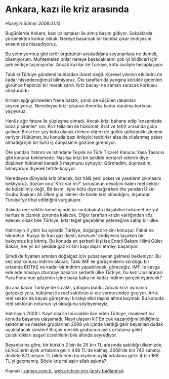 # Ankara, kazı ile kriz arasında

*Hüseyin Sümer 2009.01.13*

<td class="columnist-detail">
<p>Bugünlerde Ankara, kazı çalışmaları ile almış başını gidiyor. Sokaklarda yürümekten korkar olduk. Nereye basarsak bir bomba çıkar endişesini ensemizde hissediyoruz.</p>
<p>
<div id="haberMetinDiv">
<p>Bu yetmiyormuş gibi terör örgütünün avukatlığına soyunanlara ne demeli, bilemiyorum. Muhtemelen onlar nereye basacaklarını çok iyi bildikleri için pek endişe taşımıyorlar. Ancak kazılar ile Türkiye, kötü siciliyle hesaplaşıyor.
<p> Tabii ki Türkiye gündemi bunlardan ibaret değil. Küresel yıkımın etkilerini ne kadar hissedeceğimizi bilmiyoruz. Öte taraftan da yangına körükle gidenleri görünce hepimizi bir merak sardı. Kriz bacayı ne zaman saracak korkusu oluşturuldu.
<p> Kırmızı ışığı görmeden frene bastık, şimdi de küçülen rakamları seyrediyoruz. Neredeyse krizi çıkaran Amerika kadar daralma korkusu yaşıyoruz. 
<p> Henüz ağır fatura ile yüzleşme olmadı. Ancak krizi bahane edip 'ensemizde boza pişirenler' var. Kriz tellalları ile hükümet, ifrat ve tefrit arasında gidip geliyor. Birisi her şey kötü olacak derken diğeri de güllük gülistanlık izlenimi veriyor. Hükümet, bu konuda bazı önleyici tedbirler alsa da cilalanmış paket olmadığı için bir türlü iş dünyasının gözüne giremiyor.
<p> Öte yandan Yatırım ve İstihdamı Teşvik ile Türk Ticaret Kanunu Yasa Tasarısı gibi konular beklemede. Nasılsa krizi bir şekilde bertaraf ederim diye düşünen hükümet kanadı 3 maymunu oynuyor. Görmedim, duymadım, bilmiyorum diyerek tefrite kaçıyor.
<p> Neredeyse dünyada kriz bitecek, biz hâlâ yeni paket ve yasaların çıkmasını bekliyoruz. Sözüm ona 'Kriz var mı?' sorusunun cevabını halen reel sektör de bulabilmiş değil. Bir kısmı, işler kötü diye bağırırken öte yandan Ülker Grubu Başkanı Ali Ülker gibi isimler de bizde kriz olmadığını, dışarıdan Türkiye'ye ithal edildiğini vurguluyor.
<p> Aslında reel sektör kendi içinde bir mutabakata ulaşabilse hükümet de yol haritasını çizmek zorunda kalacak. Diğer taraftan krizin varlığından söz edecek olsak bile Türkiye, krizi teğet geçebilme yeteneğine sahip bir ülke. 
<p> Hatırlayın 4 yıldır bu aylarda Türkiye, doğalgaz krizini konuşur. Fakat ne hikmetse 'Rusya ile İran gazı kesti, kesecek' endişesini taşırken bir bakıyoruz kış bitmiş. Bu konuda en şerbetli kişi ise Enerji Bakanı Hilmi Güler. Bakan, her yıl bir şekilde gaz krizini kapı dışarı etmeyi başarıyor. 
<p> Şimdi de fiyatları artırılan doğalgaz için şubat ayının gelmesi bekleniyor. Bu kez söz konusu indirim olacak. Tabii IMF ile görüşmelerin sürdüğü bir ortamda BOTAŞ ne kadar bir indirim yapabilecek, göreceğiz. IMF ile kavga ede ede masaya oturmayı başaran şerbetli ülke Türkiye, bu kez Uluslararası Para Fonu'nun gözünün içine baka baka ne kadar indirim gerçekleştirecek?
<p> Şu ana kadar Türkiye'de su aktı, yatağını buldu. Ancak krizi aşmanın gerçekçi yolu, hükümet ile reel sektörün el ele vermesinden geçiyor. Artık reel sektör de kaçak güreşmeyi bırakıp elini taşına altına koymalı. Bu konuda reel sektörün notunun iyi olduğunu söyleyemeyiz. 
<p> Hatırlayın 2008'i. Kayıt dışı ile mücadele ilan eden Türkiye, maalesef bu konuda başarıya ulaşamadı. Nasıl ulaşsın ki? En çok kazandığını bildiğimiz sektörler ve meslek gruplarının 2008 yılı içinde verdiği gelir beyanları dudak uçuklatacak cinsten! Birçok meslek grubunun aylık ortalama geliri çalıştırdıkları asgari ücretlilerin bile altında seyrediyor.
<p> Beyanlarına göre, bir kürkün 2 bin ile 25 bin TL arasında satıldığı ülkemizde, kürkçülerin aylık ortalama geliri 448 TL'de kalmış. 2008'de bin 742 sanatçı devlete 87,1 milyon TL bildirirken bu kişilerin aylık ortalama geliri 4 bin 168 TL'yi geçmemiş. Böyle kriz mi aşılır allah aşkına?</p></p></p></p></p></p></p></p></p></p></p></p></div>
</p>
<a href="http://web.archive.org/web/20110127193233/mailto:h.sumer@zaman.com.tr">
</a></td>

Kaynak: [zaman.com.tr](http://zaman.com.tr/yazar.do?yazino=802929), [web.archive.org (arşiv bağlantısı)](http://web.archive.org/web/20110127193233/http://www.zaman.com.tr:80/yazar.do?yazino=802929)
